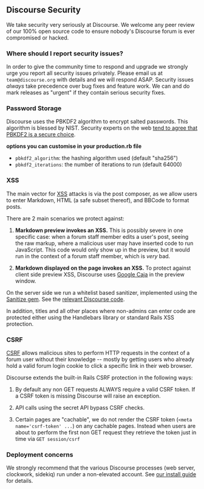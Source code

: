 ## Discourse Security

We take security very seriously at Discourse. We welcome any peer review of our 100% open source code to ensure nobody's Discourse forum is ever compromised or hacked. 

### Where should I report security issues?

In order to give the community time to respond and upgrade we strongly urge you report all security issues privately. Please email us at `team@discourse.org` with details and we will respond ASAP. Security issues *always* take precedence over bug fixes and feature work. We can and do mark releases as "urgent" if they contain serious security fixes.

### Password Storage

Discourse uses the PBKDF2 algorithm to encrypt salted passwords. This algorithm is blessed by NIST. Security experts on the web [tend to agree that PBKDF2 is a secure choice](http://security.stackexchange.com/questions/4781/do-any-security-experts-recommend-bcrypt-for-password-storage).

**options you can customise in your production.rb file**

- `pbkdf2_algorithm`: the hashing algorithm used (default "sha256")  
- `pbkdf2_iterations`: the number of iterations to run (default 64000)

### XSS

The main vector for [XSS](https://en.wikipedia.org/wiki/Cross-site_scripting) attacks is via the post composer, as we allow users to enter Markdown, HTML (a safe subset thereof), and BBCode to format posts.

There are 2 main scenarios we protect against:

1. **Markdown preview invokes an XSS.** This is possibly severe in one specific case: when a forum staff member edits a user's post, seeing the raw markup, where a malicious user may have inserted code to run JavaScript. This code would only show up in the preview, but it would run in the context of a forum staff member, which is *very* bad.

2. **Markdown displayed on the page invokes an XSS.** To protect against client side preview XSS, Discourse uses [Google Caja](https://developers.google.com/caja/) in the preview window.

On the server side we run a whitelist based sanitizer, implemented using the [Sanitize gem](https://github.com/rgrove/sanitize). See the [relevant Discourse code](https://github.com/discourse/discourse/blob/master/lib/pretty_text.rb).  

In addition, titles and all other places where non-admins can enter code are protected either using the Handlebars library or standard Rails XSS protection.

### CSRF

[CSRF](http://en.wikipedia.org/wiki/Cross-site_request_forgery) allows malicious sites to perform HTTP requests in the context of a forum user without their knowledge -- mostly by getting users who already hold a valid forum login cookie to click a specific link in their web browser.

Discourse extends the built-in Rails CSRF protection in the following ways:

1. By default any non GET requests ALWAYS require a valid CSRF token. If a CSRF token is missing Discourse will raise an exception.

2. API calls using the secret API bypass CSRF checks.

3. Certain pages are "cachable", we do not render the CSRF token (`<meta name='csrf-token' ...`) on any cachable pages. Instead when users are about to perform the first non GET request they retrieve the token just in time via `GET session/csrf`

### Deployment concerns

We strongly recommend that the various Discourse processes (web server, clockwork, sidekiq) run under a non-elevated account. See [our install guide](https://github.com/discourse/discourse/blob/master/docs/INSTALL-ubuntu.md) for details.
